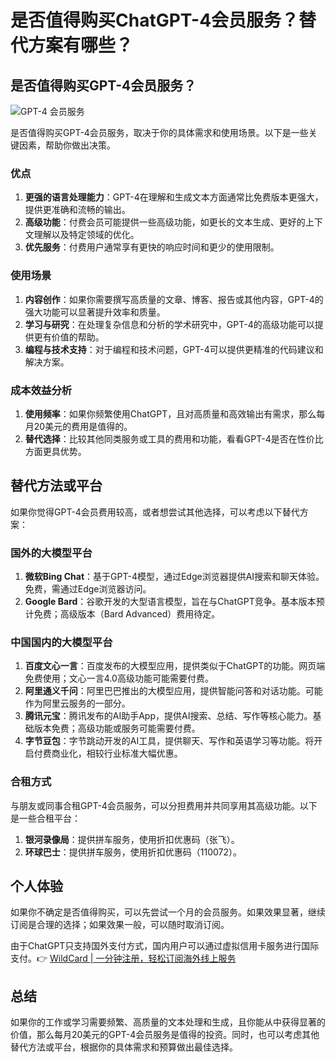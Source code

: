 # 是否值得购买ChatGPT-4会员服务？替代方案有哪些？

## 是否值得购买GPT-4会员服务？

![GPT-4 会员服务](https://bbtdd.com/img/4433765841.webp)

是否值得购买GPT-4会员服务，取决于你的具体需求和使用场景。以下是一些关键因素，帮助你做出决策。

### 优点

1. **更强的语言处理能力**：GPT-4在理解和生成文本方面通常比免费版本更强大，提供更准确和流畅的输出。
2. **高级功能**：付费会员可能提供一些高级功能，如更长的文本生成、更好的上下文理解以及特定领域的优化。
3. **优先服务**：付费用户通常享有更快的响应时间和更少的使用限制。

### 使用场景

1. **内容创作**：如果你需要撰写高质量的文章、博客、报告或其他内容，GPT-4的强大功能可以显著提升效率和质量。
2. **学习与研究**：在处理复杂信息和分析的学术研究中，GPT-4的高级功能可以提供更有价值的帮助。
3. **编程与技术支持**：对于编程和技术问题，GPT-4可以提供更精准的代码建议和解决方案。

### 成本效益分析

1. **使用频率**：如果你频繁使用ChatGPT，且对高质量和高效输出有需求，那么每月20美元的费用是值得的。
2. **替代选择**：比较其他同类服务或工具的费用和功能，看看GPT-4是否在性价比方面更具优势。

## 替代方法或平台

如果你觉得GPT-4会员费用较高，或者想尝试其他选择，可以考虑以下替代方案：

### 国外的大模型平台

1. **微软Bing Chat**：基于GPT-4模型，通过Edge浏览器提供AI搜索和聊天体验。免费，需通过Edge浏览器访问。
2. **Google Bard**：谷歌开发的大型语言模型，旨在与ChatGPT竞争。基本版本预计免费；高级版本（Bard Advanced）费用待定。

### 中国国内的大模型平台

1. **百度文心一言**：百度发布的大模型应用，提供类似于ChatGPT的功能。网页端免费使用；文心一言4.0高级功能可能需要付费。
2. **阿里通义千问**：阿里巴巴推出的大模型应用，提供智能问答和对话功能。可能作为阿里云服务的一部分。
3. **腾讯元宝**：腾讯发布的AI助手App，提供AI搜索、总结、写作等核心能力。基础版本免费；高级功能或服务可能需要付费。
4. **字节豆包**：字节跳动开发的AI工具，提供聊天、写作和英语学习等功能。将开启付费商业化，相较行业标准大幅优惠。

### 合租方式

与朋友或同事合租GPT-4会员服务，可以分担费用并共同享用其高级功能。以下是一些合租平台：

1. **银河录像局**：提供拼车服务，使用折扣优惠码（张飞）。
2. **环球巴士**：提供拼车服务，使用折扣优惠码（110072）。

## 个人体验

如果你不确定是否值得购买，可以先尝试一个月的会员服务。如果效果显著，继续订阅是合理的选择；如果效果一般，可以随时取消订阅。

由于ChatGPT只支持国外支付方式，国内用户可以通过虚拟信用卡服务进行国际支付。👉 [WildCard | 一分钟注册，轻松订阅海外线上服务](https://bbtdd.com/WildCard)

## 总结

如果你的工作或学习需要频繁、高质量的文本处理和生成，且你能从中获得显著的价值，那么每月20美元的GPT-4会员服务是值得的投资。同时，也可以考虑其他替代方法或平台，根据你的具体需求和预算做出最佳选择。